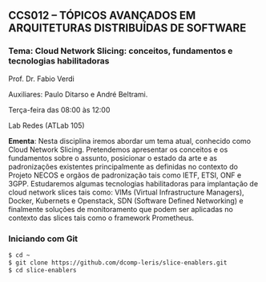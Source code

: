## CCS012 – TÓPICOS AVANÇADOS EM ARQUITETURAS DISTRIBUÍDAS DE SOFTWARE

### Tema: Cloud Network Slicing: conceitos, fundamentos e tecnologias habilitadoras

Prof. Dr. Fabio Verdi

Auxiliares: Paulo Ditarso e André Beltrami.

Terça-feira das 08:00 às 12:00

Lab Redes (ATLab 105)

**Ementa**: Nesta disciplina iremos abordar um tema atual, conhecido como Cloud Network Slicing. Pretendemos apresentar os conceitos e os fundamentos sobre o assunto, posicionar o estado da arte e as padronizações existentes principalmente as definidas no contexto do Projeto NECOS e orgãos de padronização tais como IETF, ETSI, ONF e 3GPP. Estudaremos algumas tecnologias habilitadoras para implantação de cloud network slices tais como: VIMs (Virtual Infrastructure Managers), Docker, Kubernets e Openstack, SDN (Software Defined Networking) e finalmente soluções de monitoramento que podem ser aplicadas no contexto das slices tais como o framework Prometheus.

### Iniciando com Git

```markdown
$ cd ~
$ git clone https://github.com/dcomp-leris/slice-enablers.git
$ cd slice-enablers
```
